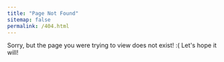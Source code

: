 ```yaml
---
title: "Page Not Found"
sitemap: false
permalink: /404.html
---
```


Sorry, but the page you were trying to view does not exist! :( Let's hope it will!
